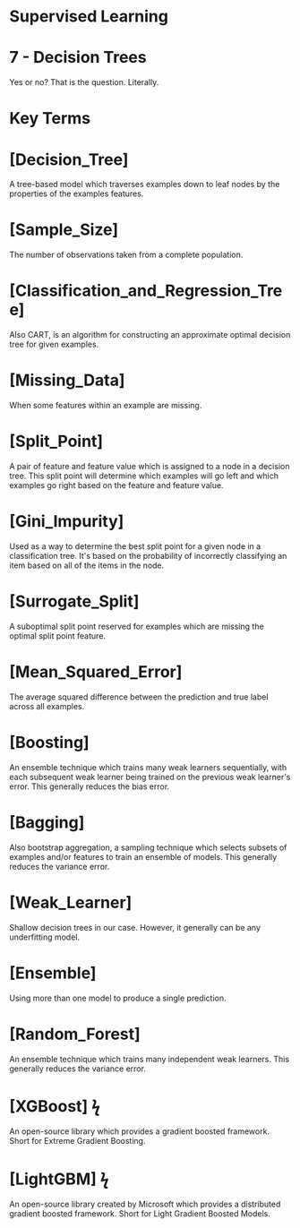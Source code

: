 # Supervised Learning

# 7 - Decision Trees

Yes or no? That is the question.
Literally.

# Key Terms

# [Decision_Tree]
A tree-based model which traverses examples down to leaf nodes by the properties 
of the examples features.

# [Sample_Size]
The number of observations taken from a complete population.

# [Classification_and_Regression_Tree]
Also CART, is an algorithm for constructing an approximate optimal decision tree 
for given examples.

# [Missing_Data]
When some features within an example are missing.

# [Split_Point]
A pair of feature and feature value which is assigned to a node in a decision tree. 
This split point will determine which examples will go left and which examples go 
right based on the feature and feature value.    

# [Gini_Impurity]
Used as a way to determine the best split point for a given node in a classification 
tree. It's based on the probability of incorrectly classifying an item based on all 
of the items in the node.

# [Surrogate_Split]
A suboptimal split point reserved for examples which are missing the optimal split 
point feature.

# [Mean_Squared_Error]
The average squared difference between the prediction and true label across all 
examples.

# [Boosting]
An ensemble technique which trains many weak learners sequentially, with each 
subsequent weak learner being trained on the previous weak learner's error. 
This generally reduces the bias error.

# [Bagging]
Also bootstrap aggregation, a sampling technique which selects subsets of examples 
and/or features to train an ensemble of models. This generally reduces the variance 
error.

# [Weak_Learner]
Shallow decision trees in our case. However, it generally can be any underfitting 
model.

# [Ensemble]
Using more than one model to produce a single prediction.

# [Random_Forest]
An ensemble technique which trains many independent weak learners. This generally 
reduces the variance error.

# [XGBoost] ϟ
An open-source library which provides a gradient boosted framework. Short for Extreme 
Gradient Boosting.

# [LightGBM] ϟ
An open-source library created by Microsoft which provides a distributed gradient 
boosted framework. Short for Light Gradient Boosted Models.
